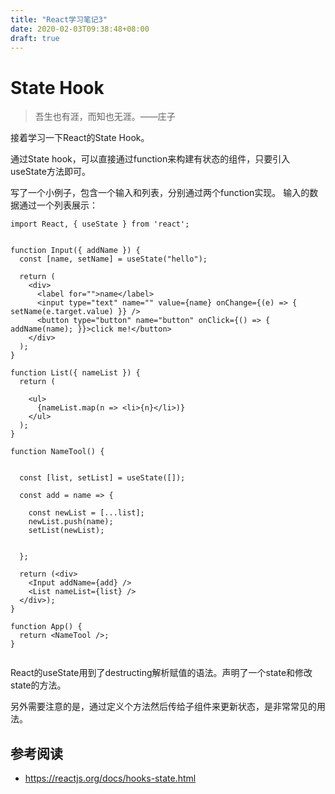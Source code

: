 ```yaml
---
title: "React学习笔记3"
date: 2020-02-03T09:38:48+08:00
draft: true
---
```


# State Hook

> 吾生也有涯，而知也无涯。——庄子

接着学习一下React的State Hook。

通过State hook，可以直接通过function来构建有状态的组件，只要引入useState方法即可。

写了一个小例子，包含一个输入和列表，分别通过两个function实现。
输入的数据通过一个列表展示：

```
import React, { useState } from 'react';


function Input({ addName }) {
  const [name, setName] = useState("hello");

  return (
    <div>
      <label for="">name</label>
      <input type="text" name="" value={name} onChange={(e) => { setName(e.target.value) }} />
      <button type="button" name="button" onClick={() => { addName(name); }}>click me!</button>
    </div>
  );
}

function List({ nameList }) {
  return (

    <ul>
      {nameList.map(n => <li>{n}</li>)}
    </ul>
  );
}

function NameTool() {


  const [list, setList] = useState([]);

  const add = name => {

    const newList = [...list];
    newList.push(name);
    setList(newList);


  };

  return (<div>
    <Input addName={add} />
    <List nameList={list} />
  </div>);
}

function App() {
  return <NameTool />;
}


```
React的useState用到了destructing解析赋值的语法。声明了一个state和修改state的方法。

另外需要注意的是，通过定义个方法然后传给子组件来更新状态，是非常常见的用法。

## 参考阅读

- https://reactjs.org/docs/hooks-state.html
